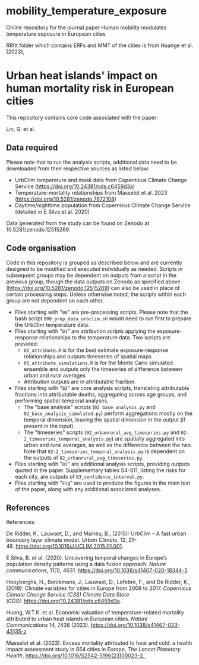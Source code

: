 # mobility_temperature_exposure
Online repository for the journal paper Human mobility modulates temperature exposure in European cities

RRfit folder which contains ERFs and MMT of the cities is from Huange et al. (2023), 


# Urban heat islands' impact on human mortality risk in European cities

This repository contains core code associated with the paper:

Lin, G. et al. 

## Data required

Please note that to run the analysis scripts, additional data need to be downloaded from their respective sources as listed below:

- UrbClim temperature and mask data from Copernicus Climate Change Service (https://doi.org/10.24381/cds.c6459d3a)
- Temperature-mortality relationships from Masselot et al. 2023 (https://doi.org/10.5281/zenodo.7672108)
- Daytime/nighttime population from Copernicus Climate Change Service (detailed in E Silva et al. 2020) 

Data generated from the study can be found on Zenodo at 10.5281/zenodo.12515269.

## Code organisation

Code in this repository is grouped as described below and are currently designed to be modified and executed individually as needed. Scripts in subsequent groups may be dependent on outputs from a script in the previous group, though the data outputs on Zenodo as specified above (https://doi.org/10.5281/zenodo.12515269) can also be used in place of certain processing steps. Unless otherwise noted, the scripts within each group are not dependent on each other.
- Files starting with "`00`" are pre-processing scripts. Please note that the bash script `000_prep_data_urbclim.sh` would need to run first to prepare the UrbClim temperature data.
- Files starting with "`01`" are attribution scripts applying the exposure-response relationships to the temperature data. Two scripts are provided:
  - `01_attribute.R` is for the best estimate exposure-response relationships and outputs timeseries of spatial maps
  - `01_attribute_simulations.R` is for the Monte Carlo simulated ensemble and outputs only the timeseries of difference between urban and rural averages
  - Attribution outputs are in attributable fraction.
- Files starting with "`02`" are core analysis scripts, translating attributable fractions into attributable deaths, aggregating across age groups, and performing spatial-temporal analyses.
  - The "base analysis" scripts (`02_base_analysis.py` and `02_base_analysis_simulated.py`) perform aggregations mostly on the temporal dimension, leaving the spatial dimension in the output (if present in the input).
  - The "timeseries" scripts (`02_urbanrural_avg_timeseries.py` and `02-2_timeseries_temporal_analysis.py`) are spatially aggregated into urban and rural averages, as well as the difference between the two. Note that `02-2_timeseries_temporal_analysis.py` is dependent on the outputs of `02_urbanrural_avg_timeseries.py`.
- Files starting with "`03`" are additional analysis scripts, providing outputs quoted in the paper. Supplementary tables S4-S11, listing the risks for each city, are outputs of `03_confidence_interval.py`.
- Files starting with "`Fig`" are used to produce the figures in the main text of the paper, along with any additional associated analyses.

## References

References: 

De Ridder, K., Lauwaet, D., and Maiheu, B., (2015): UrbClim – A fast urban boundary layer climate model. *Urban Climate*, 12, 21–48. https://doi.org/10.1016/J.UCLIM.2015.01.001.

E Silva, B. et al. (2020). Uncovering temporal changes in Europe’s population density patterns using a data fusion approach. *Nature communications*, 11(1), 4631. https://doi.org/10.1038/s41467-020-18344-5

Hooyberghs, H., Berckmans, J., Lauwaet, D., Lefebre, F., and De Ridder, K., (2019): Climate variables for cities in Europe from 2008 to 2017. *Copernicus Climate Change Service (C3S) Climate Data Store (CDS)*. https://doi.org/10.24381/cds.c6459d3a.

Huang, W.T.K. et al. Economic valuation of temperature-related mortality attributed to urban heat islands in European cities. *Nature Communications* 14, 7438 (2023). https://doi.org/10.1038/s41467-023-43135-z

Masselot et al. (2023): Excess mortality attributed to heat and cold: a health impact assessment study in 854 cities in Europe, *The Lancet Planetary Health*, https://doi.org/10.1016/S2542-5196(23)00023-2. 
